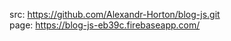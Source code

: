 src: https://github.com/Alexandr-Horton/blog-js.git <br>
page: https://blog-js-eb39c.firebaseapp.com/

